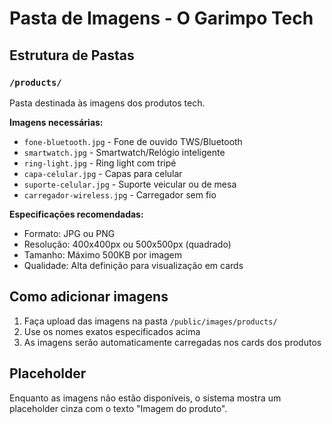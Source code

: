 
# Pasta de Imagens - O Garimpo Tech

## Estrutura de Pastas

### `/products/`
Pasta destinada às imagens dos produtos tech. 

**Imagens necessárias:**
- `fone-bluetooth.jpg` - Fone de ouvido TWS/Bluetooth
- `smartwatch.jpg` - Smartwatch/Relógio inteligente  
- `ring-light.jpg` - Ring light com tripé
- `capa-celular.jpg` - Capas para celular
- `suporte-celular.jpg` - Suporte veicular ou de mesa
- `carregador-wireless.jpg` - Carregador sem fio

**Especificações recomendadas:**
- Formato: JPG ou PNG
- Resolução: 400x400px ou 500x500px (quadrado)
- Tamanho: Máximo 500KB por imagem
- Qualidade: Alta definição para visualização em cards

## Como adicionar imagens

1. Faça upload das imagens na pasta `/public/images/products/`
2. Use os nomes exatos especificados acima
3. As imagens serão automaticamente carregadas nos cards dos produtos

## Placeholder

Enquanto as imagens não estão disponíveis, o sistema mostra um placeholder cinza com o texto "Imagem do produto".
